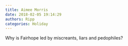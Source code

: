 ```yaml
---
title: Aimee Morris
date: 2018-02-05 19:14:29
authors: Ripp
categories: Holiday
---
```


 Why is Fairhope led by miscreants, liars and pedophiles?